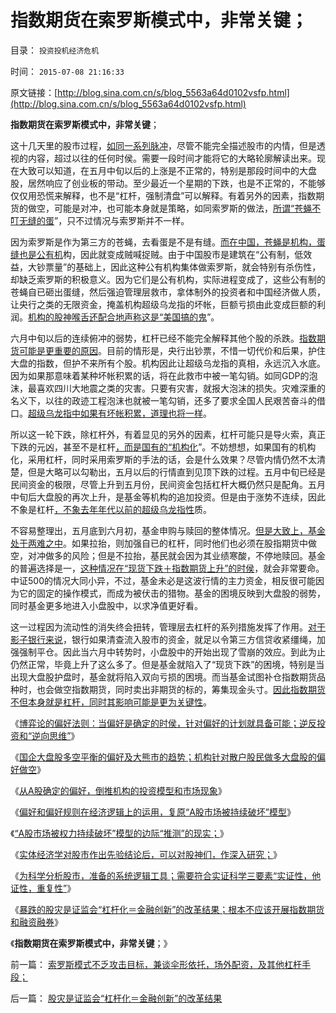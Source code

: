 # 指数期货在索罗斯模式中，非常关键；

目录： `投资投机经济危机` 

时间： `2015-07-08 21:16:33` 

原文链接：[http://blog.sina.com.cn/s/blog_5563a64d0102vsfp.html](http://blog.sina.com.cn/s/blog_5563a64d0102vsfp.html)

**指数期货在索罗斯模式中，非常关键**；

这十几天里的股市过程，[如同一系列脉冲](../../../2014/3/5/无谣相控阵雷达侦听“光大乌龙指”的真相.md)，尽管不能完全描述股市的内情，但是透视的内容，超过以往的任何时侯。需要一段时间才能将它的大略轮廓解读出来。现在大致可以知道，在五月中旬以后的上涨是不正常的，特别是那段时间中的大盘股，居然响应了创业板的带动。至少最近一个星期的下跌，也是不正常的，不能够仅仅用恐慌来解释，也不是“杠杆，强制清盘”可以解释。有着另外的因素，指数期货的做空，可能是对冲，也可能本身就是策略，如同索罗斯的做法，[所谓“苍蝇不叮无缝的蛋](../../../2014/3/6/什么是期货？期货与商业保险的关系，和对冲；.md)”，只不过情况与索罗斯并不一样。

因为索罗斯是作为第三方的苍蝇，去看蛋是不是有缝。[而在中国，苍蝇是机构，蛋缝也是公有机](../../../2013/10/29/流动性定律对中国股市的两个先验结论.md)构，因此就变成贼喊捉贼。由于中国股市是建筑在“公有制，低效益，大钞票量”的基础上，因此这种公有机构集体做索罗斯，就会特别有杀伤性，却缺乏索罗斯的积极意义。因为它们是公有机构，实际进程变成了，这些公有制的苍蝇自已砸出蛋缝，然后强迫管理层救市，拿体制外的投资者和中国经济做人质，让央行之类的无限资金，掩盖机构超级乌龙指的坏帐，巨额亏损由此变成巨额的利润。[机构的股神喉舌还配合地声称这是“美国搞的鬼](../../../2008/7/21/中国索罗斯做空美元剪美国人羊毛惨败的货币战争.md)”。

六月中旬以后的连续俯冲的弱势，杠杆已经不能完全解释其他个股的杀跌。[指数期货可能是更重要的原因](../../../2013/7/25/机构市强烈的羊群效应和小盘股融券及杠杆化的后果.md)。目前的情形是，央行出钞票，不惜一切代价和后果，护住大盘的指数，但护不来所有个股。机构因此让超级乌龙指的真相，永远沉入水底。因为如果那意味着某种坏帐积累的话，将在此救市中被一笔勾销。如同GDP的泡沫，最喜欢四川大地震之类的灾害。只要有灾害，就报大泡沫的损失。灾难深重的名义下，以往的政迹工程泡沫也就被一笔勾销，还多了要求全国人民艰苦奋斗的借口。[超级乌龙指中如果有坏帐积累，道理也将一样](../../../2014/12/25/从比特币及地下证券交易所，理解超级乌龙指的庄家杠杆.md)。

所以这一轮下跌，除杠杆外，有着显见的另外的因素，杠杆可能只是导火索，真正下跌的元凶，甚至不是杠杆[，而是国有的“机构化](../../../2014/4/10/优先股政策出台的A股舞台布景解读；.md)”。不妨想想，如果国有的机构化，采用杠杆，同时采用索罗斯的手法的话，会是什么效果？尽管内情仍然不太清楚，但是大略可以勾勒出，五月以后的行情直到见顶下跌的过程。五月中旬已经是民间资金的极限，尽管上升到五月份，民间资金包括杠杆大概仍然只是配角。五月中旬后大盘股的再次上升，是基金等机构的追加投资。但是由于涨势不连续，因此不象是杠杆[，不象去年年代以前的超级乌龙指性](../../../2014/3/18/用宏观理解“无限透支的边际”和宏观经济的伪科学.md)质。

不容易整理出，五月底到六月初，基金申购与赎回的整体情况。[但是大致上，基金处于两难之中](../../../2014/3/14/为什么证监会要救市，和死不断气的“机构化”？.md)。如果拉抬，则加强自已的杠杆，同时他们也必须在股指期货中做空，对冲做多的风险；但是不拉抬，基民就会因为其业绩寒酸，不停地赎回。基金的普遍选择是一，[这种情况在“现货下跌＋指数期货上升”的时侯](../../../2013/6/20/只有行政垄断的机构化，指数期货才能清一色做空；.md)，就会非常要命。中证500的情况大同小异，不过，基金未必是这波行情的主力资金，相反很可能因为它的固定的操作模式，而成为被伏击的猎物。基金的困境反映到大盘股的弱势，同时基金更多地进入小盘股中，以求净值更好看。

这一过程因为流动性的消失终会扭转，管理层去杠杆的系列措施发挥了作用。[对于影子银行来说](../../../2013/10/8/温州次贷中的“直接存款”的高利贷的坏帐风险的转移.md)，银行如果清查流入股市的资金，就足以令第三方信贷收紧缰绳，加强强制平仓。因此当六月中转势时，小盘股中的开始出现了雪崩的效应。到此为止仍然正常，毕竟上升了这么多了。但是基金就陷入了“现货下跌”的困境，特别是当出现大盘股护盘时，基金就将陷入双向亏损的困境。而当基金试图补仓指数期货品种时，也会做空指数期货，同时卖出非期货的标的，筹集现金头寸。[因此指数期货不但本身就是杠杆，同时其影响可能是更为关键性](../../../2012/11/27/指数期货证伪了对散户的妖魔化之“散户市”.md)。

《[博弈论的偏好法则：当偏好是确定的时侯，针对偏好的计划就具备可能；逆反投资和“逆向思维”](../../../2014/3/22/博弈论的偏好法则，在股市中的运用，趋势投资，和逆向思维.md)》

《[国企大盘股多空平衡的偏好及大熊市的趋势；机构针对散户股民做多大盘股的偏好做空](../../../2014/3/24/统计学的悖论：如果“散户不理性”为真，则机构都是错误的.md)》

《[从A股确定的偏好，倒推机构的投资模型和市场现象](../../../2014/3/25/从A股确定的偏好，倒推机构的投资模型和市场现象.md)》

《[偏好和偏好规则在经济逻辑上的运用，复原“A股市场被持续破坏”模型](../../../2014/3/26/偏好和偏好规则复原“A股市场被持续破坏”的逻辑模型.md)》

《[“A股市场被权力持续破坏”模型的边际“推测”的现实；](../../../2014/3/27/“A股市场被权力持续破坏”模型的边际“推测”的现实；.md)》

《[实体经济学对股市作出先验结论后，可以对股神们，作深入研究；](../../../2014/6/17/实体经济学在先验判定股市后，可以对股神们，作深入研究；.md)》

《[为科学分析股市，准备的系统逻辑工具；需要符合实证科学三要素“实证性，他证性，重复性”](../../../2015/7/4/科学对股市的经济学分析.md)》

《[暴跌的股灾是证监会“杠杆化＝金融创新”的改革结果；根本不应该开展指数期货和融资融券](../../../2015/7/7/股灾是证监会“杠杆化＝金融创新”的改革结果.md)》

《**指数期货在索罗斯模式中，非常关键**；》

前一篇： [索罗斯模式不乏攻击目标，兼谈伞形依托，场外配资，及其他杠杆手段；](../../../2015/7/8/索罗斯模式不乏攻击目标，兼谈伞形依托，场外配资，及其他杠杆手段；.md)

后一篇： [股灾是证监会“杠杆化＝金融创新”的改革结果](../../../2015/7/7/股灾是证监会“杠杆化＝金融创新”的改革结果.md)

